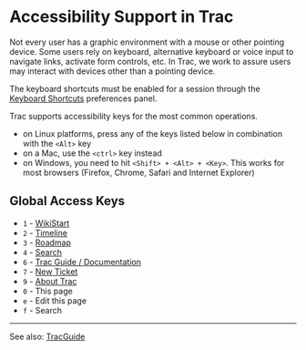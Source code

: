 # Accessibility Support in Trac


Not every user has a graphic environment with a mouse or other pointing device. Some users rely on keyboard, alternative keyboard or voice input to navigate links, activate form controls, etc. In Trac, we work to assure users may interact with devices other than a pointing device.


The keyboard shortcuts must be enabled for a session through the [Keyboard Shortcuts](/trac/ghc/prefs/keybindings) preferences panel.


Trac supports accessibility keys for the most common operations.

- on Linux platforms, press any of the keys listed below in combination with the `<Alt>` key 
- on a Mac, use the `<ctrl>` key instead
- on Windows, you need to hit `<Shift> + <Alt> + <Key>`. This works for most browsers (Firefox, Chrome, Safari and Internet Explorer)

## Global Access Keys

- `1` - [WikiStart](wiki-start)
- `2` - [Timeline](trac-timeline)
- `3` - [Roadmap](trac-roadmap)
- `4` - [Search](trac-search)
- `6` - [Trac Guide / Documentation](trac-guide)
- `7` - [New Ticket](trac-tickets)
- `9` - [About Trac](/trac/ghc/about)
- `0` - This page
- `e` - Edit this page
- `f` - Search

---


See also: [TracGuide](trac-guide)